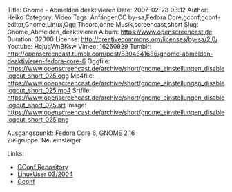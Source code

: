 Title: Gnome - Abmelden deaktivieren
Date: 2007-02-28 03:12
Author: Heiko
Category: Video
Tags: Anfänger,CC by-sa,Fedora Core,gconf,gconf-editor,Gnome,Linux,Ogg Theora,ohne Musik,screencast,short
Slug: Gnome_Abmelden_deaktivieren
Album: https://www.openscreencast.de
Duration: 32000
License: http://creativecommons.org/licenses/by-sa/2.0/
Youtube: HcjugWnBKsw
Vimeo: 16250929
Tumblr: http://openscreencast.tumblr.com/post/8304641686/gnome-abmelden-deaktivieren-fedora-core-6
Oggfile: https://www.openscreencast.de/archive/short/gnome_einstellungen_disablelogout_short_025.ogg
Mp4file: https://www.openscreencast.de/archive/short/gnome_einstellungen_disablelogout_short_025.mp4
Srtfile: https://www.openscreencast.de/archive/short/gnome_einstellungen_disablelogout_short_025.srt
Image: https://www.openscreencast.de/archive/short/gnome_einstellungen_disablelogout_short_025.png

Ausgangspunkt: Fedora Core 6, GNOME 2.16  
Zielgruppe: Neueinsteiger  

Links:

  * [GConf Repository](http://www.gnome.org/learn/admin-guide/latest/gconf-24.html)
  * [LinuxUser 03/2004](http://www.linux-user.de/ausgabe/2004/03/028-gconf/index.html)
  * [Gconf](http://en.wikipedia.org/wiki/Gconf)

